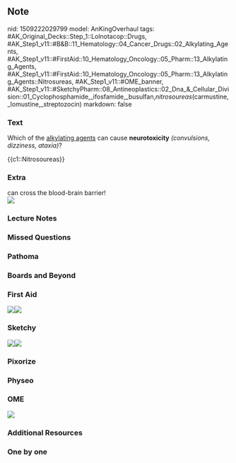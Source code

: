 ## Note
nid: 1509222029799
model: AnKingOverhaul
tags: #AK_Original_Decks::Step_1::Lolnotacop::Drugs, #AK_Step1_v11::#B&B::11_Hematology::04_Cancer_Drugs::02_Alkylating_Agents, #AK_Step1_v11::#FirstAid::10_Hematology_Oncology::05_Pharm::13_Alkylating_Agents, #AK_Step1_v11::#FirstAid::10_Hematology_Oncology::05_Pharm::13_Alkylating_Agents::Nitrosureas, #AK_Step1_v11::#OME_banner, #AK_Step1_v11::#SketchyPharm::08_Antineoplastics::02_Dna_&_Cellular_Division::01_Cyclophosphamide,_ifosfamide,_busulfan,_nitrosoureas_(carmustine,_lomustine,_streptozocin)
markdown: false

### Text
Which of the <u>alkylating agents</u> can cause
<b>neurotoxicity</b> <i>(convulsions, dizziness, ataxia)</i>?
<div>
  {{c1::Nitrosoureas}}
</div>

### Extra
<div>
  can cross the blood-brain barrier!
</div><img src="paste-78597901517194.jpg">

### Lecture Notes


### Missed Questions


### Pathoma


### Boards and Beyond


### First Aid
<img src="paste-183068686024707.jpg"><img src=
"paste-71386651426819.jpg">

### Sketchy
<img src="paste-359858129862657.jpg"><img src=
"paste-ad14b6d0922f1d7fd590079a8c8780ffd0ca15d3.png">

### Pixorize


### Physeo


### OME
<div class="ome-widget">
  <a href="https://onlinemeded.org?ref=anki"><img src=
  "_OME_AnkiFlashcards_General_3.png"></a>
</div>

### Additional Resources


### One by one


